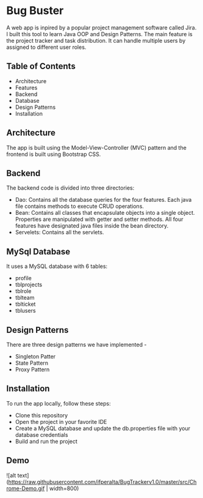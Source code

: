 # Bug Buster

A web app is inpired by a popular project management software called Jira. I built this tool to learn Java OOP and Design Patterns. The main feature is the project tracker and task distribution. It can handle multiple users by assigned to different user roles. 

## Table of Contents

- Architecture
- Features
- Backend
- Database
- Design Patterns
- Installation

## Architecture
The app is built using the Model-View-Controller (MVC) pattern and the frontend is built using Bootstrap CSS.

## Backend
The backend code is divided into three directories:

- Dao: Contains all the database queries for the four features. Each java file contains methods to execute CRUD operations.
- Bean: Contains all classes that encapsulate objects into a single object. Properties are manipulated with getter and setter methods. All four features have designated java files inside the bean directory.
- Servelets: Contains all the servlets.

## MySql Database
It uses a MySQL database with 6 tables:
- profile
- tblprojects
- tblrole
- tblteam
- tblticket
- tblusers

## Design Patterns
There are three design patterns we have implemented - 
- Singleton Patter
- State Pattern 
- Proxy Pattern

## Installation
To run the app locally, follow these steps:
- Clone this repository
- Open the project in your favorite IDE
- Create a MySQL database and update the db.properties file with your database credentials
- Build and run the project

## Demo
![alt text](https://raw.githubusercontent.com/ifperalta/BugTrackerv1.0/master/src/Chrome-Demo.gif | width=800)

